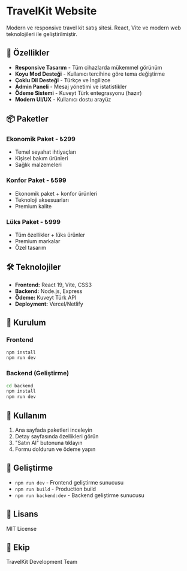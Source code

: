 # TravelKit Website

Modern ve responsive travel kit satış sitesi. React, Vite ve modern web teknolojileri ile geliştirilmiştir.

## 🚀 Özellikler

- **Responsive Tasarım** - Tüm cihazlarda mükemmel görünüm
- **Koyu Mod Desteği** - Kullanıcı tercihine göre tema değiştirme
- **Çoklu Dil Desteği** - Türkçe ve İngilizce
- **Admin Paneli** - Mesaj yönetimi ve istatistikler
- **Ödeme Sistemi** - Kuveyt Türk entegrasyonu (hazır)
- **Modern UI/UX** - Kullanıcı dostu arayüz

## 📦 Paketler

### Ekonomik Paket - ₺299
- Temel seyahat ihtiyaçları
- Kişisel bakım ürünleri
- Sağlık malzemeleri

### Konfor Paket - ₺599
- Ekonomik paket + konfor ürünleri
- Teknoloji aksesuarları
- Premium kalite

### Lüks Paket - ₺999
- Tüm özellikler + lüks ürünler
- Premium markalar
- Özel tasarım

## 🛠️ Teknolojiler

- **Frontend:** React 19, Vite, CSS3
- **Backend:** Node.js, Express
- **Ödeme:** Kuveyt Türk API
- **Deployment:** Vercel/Netlify

## 🚀 Kurulum

### Frontend
```bash
npm install
npm run dev
```

### Backend (Geliştirme)
```bash
cd backend
npm install
npm run dev
```

## 📱 Kullanım

1. Ana sayfada paketleri inceleyin
2. Detay sayfasında özellikleri görün
3. "Satın Al" butonuna tıklayın
4. Formu doldurun ve ödeme yapın

## 🔧 Geliştirme

- `npm run dev` - Frontend geliştirme sunucusu
- `npm run build` - Production build
- `npm run backend:dev` - Backend geliştirme sunucusu

## 📄 Lisans

MIT License

## 👥 Ekip

TravelKit Development Team